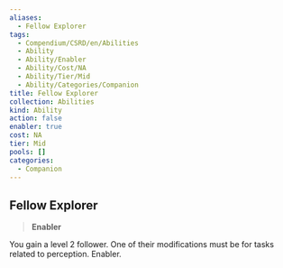 ```yaml
---
aliases:
  - Fellow Explorer
tags:
  - Compendium/CSRD/en/Abilities
  - Ability
  - Ability/Enabler
  - Ability/Cost/NA
  - Ability/Tier/Mid
  - Ability/Categories/Companion
title: Fellow Explorer
collection: Abilities
kind: Ability
action: false
enabler: true
cost: NA
tier: Mid
pools: []
categories:
  - Companion
---
```

## Fellow Explorer    
>**Enabler**  
    
You gain a level 2 follower. One of their modifications must be for tasks related to perception. Enabler.